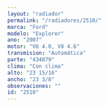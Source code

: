 ```yaml
---
layout: "radiador"
permalink: "/radiadores/2510/"
marca: "Ford"
modelo: "Explorer"
ano: "2007"
motor: "V6 4.0, V8 4.6"
transmision: "Automática"
parte: "434079"
clima: "Con clima"
alto: "23 15/16"
ancho: "23 3/8"
observaciones: ""
id: "2510"
---
```


